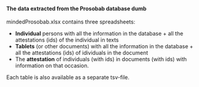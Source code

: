 #### The data extracted from the Prosobab database dumb

mindedProsobab.xlsx contains three spreadsheets:
- **Individual** persons with all the information in the database + all the attestations (ids) of the individual in texts
- **Tablets** (or other documents) with all the information in the database + all the attestations (ids) of idividuals in the document
- The **attestation** of individuals (with ids) in documents (with ids) with information on that occasion.

Each table is also available as a separate tsv-file.
